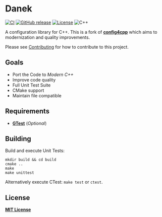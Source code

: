# Danek

[![CI](https://github.com/offa/danek/workflows/ci/badge.svg)](https://github.com/offa/danek/actions)
[![GitHub release](https://img.shields.io/github/release/offa/danek.svg)](https://github.com/offa/danek/releases)
[![License](https://img.shields.io/badge/license-MIT-yellow.svg)](LICENSE)
![C++](https://img.shields.io/badge/c++-20-green.svg)

A configuration library for C++. This is a fork of [**config4cpp**](https://github.com/config4star/config4cpp) which aims to modernization and quality improvements.

Please see [Contributing](CONTRIBUTING.md) for how to contribute to this project.

## Goals

- Port the Code to *Modern C++*
- Improve code quality
- Full Unit Test Suite
- CMake support
- Maintain file compatible


## Requirements

- [**GTest**](https://github.com/google/googletest) (*Optional*)



## Building

Build and execute Unit Tests:

```
mkdir build && cd build
cmake ..
make
make unittest
```

Alternatively execute CTest: `make test` or `ctest`.


## License

[**MIT License**](LICENSE)
